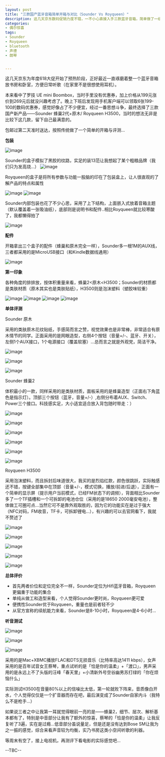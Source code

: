 ```yaml
---
layout: post
title: "三款国产蓝牙音箱简单开箱与对比（Sounder Vs Royqueen）"
description: 这几天京东数码促销力度不错，一不小心直接入手三款蓝牙音箱，简单做了一组评测，最后居然有意外的惊喜，啧啧...
categories:
- 偶尔惊喜
tags:
- Sounder
- Royqueen
- bluetooth
- 声德
- 朗琴


---
```


这几天京东为年度618大促开始了预热阶段，正好最近一直琢磨着整一个蓝牙音箱放书房和卧室，方便日常听歌（在家里不是很想使用耳机）。

本来看中了罗技 UE mini Boombox，当时手里没有优惠券，加上价格从199元涨价到269元后就没兴趣考虑了。晚上下班后发现用手机客户端可以领取6张199-100的数码优惠券，感觉好像占了不少便宜，经过一番思想斗争，最终选择了三款国产新产品——Sounder 蜂巢2代+原木/ Royqueen H3500，当时的想法无非是比较下这几款，留下自己最满意的。

包邮过第二天准时送达，按照传统做了一个简单的开箱与评测...

**包装**

![image](http://gtms03.alicdn.com/tps/i3/TB1Rg6ZFFXXXXbEXVXXzrfoIVXX-600-338.jpg)

Sounder的盒子模拟了黑胶的纹路，实足的装13范让我想起了某个粗粮品牌（我们只为发高烧...）
![image](http://gtms04.alicdn.com/tps/i4/TB1ovnLFXXXXXakcFXXzrfoIVXX-600-338.jpg)

Royqueen的盒子是将所有参数与功能一股脑的印在了包装盒上，让人很直观的了解产品的特点和属性

![image](http://gtms02.alicdn.com/tps/i2/TB1SAa0FFXXXXbNaXXXzrfoIVXX-600-338.jpg)
![image](http://gtms03.alicdn.com/tps/i3/TB1kPu6FFXXXXXWaVXXzrfoIVXX-600-338.jpg)

Sounder内部包装也花了不少心思，采用了上下结构，上面嵌入式放着音箱主题（默认覆盖着一张吸油纸），底部则是说明书和配件..相比Royqueen就比较寒酸了，我都懒得拍了

![image](http://gtms01.alicdn.com/tps/i1/TB1QUyPFFXXXXcqbVXXzrfoIVXX-600-338.jpg)

**配件**

开箱拿出三个盒子的配件（蜂巢和原木完全一样），Sounder多一根1M的AUX线，三者都采用的是MicroUSB接口（和Kindle数据线通用）

![image](http://gtms04.alicdn.com/tps/i4/TB1YZBgFFXXXXXObXXXzrfoIVXX-600-338.jpg)

**第一印象**

各种角度的排排放，按体积重量来看，蜂巢2<原木<H3500；Sounder的材质都是类肤材质（原木其实也是类肤贴纸），H3500则是泡沫塑料（塑胶味较重）

![image](http://gtms04.alicdn.com/tps/i4/TB12Y_vFFXXXXXvaXXXzrfoIVXX-600-338.jpg)
![image](http://gtms01.alicdn.com/tps/i1/TB142uOFFXXXXamaVXXzrfoIVXX-600-338.jpg)
![image](http://gtms02.alicdn.com/tps/i2/TB1P3hAFFXXXXataFXXzrfoIVXX-600-338.jpg)
![image](http://gtms03.alicdn.com/tps/i3/TB1YY5DFpXXXXbPaVXXzrfoIVXX-600-338.jpg)

**单体评测**

Sounder 原木

采用的类肤原木花纹贴纸，手感简而言之赞，视觉效果也是非常棒，非常适合有原木情节的同学。正面采用的是网眼造型，右侧4个按钮（音量+/-、蓝牙、开关），左侧1个AUX接口，1个电源接口（覆盖软塞）...总而言之就是外观党，简洁干净。

![image](http://gtms04.alicdn.com/tps/i4/TB19jHPFFXXXXXnaXXXzrfoIVXX-600-338.jpg)

![image](http://gtms01.alicdn.com/tps/i1/TB1ZxWpXpXXXXcbbXXXzrfoIVXX-600-338.jpg)

![image](http://gtms02.alicdn.com/tps/i2/TB1yqEIFpXXXXa2aVXXzrfoIVXX-600-338.jpg)

Sounder 蜂巢2

体积最小的一款，同样采用的是类肤材质，面板采用的是蜂巢造型（正面右下角蓝色是指示灯）。顶部三个按钮（蓝牙，音量+/-）,右侧分布着AUX、Switch、Power三个接口。科技感实足，大小适宜适合放入背包随时带走：）

![image](http://gtms04.alicdn.com/tps/i4/TB1s54KFFXXXXaMapXXzrfoIVXX-600-338.jpg)

![image](http://gtms03.alicdn.com/tps/i3/TB1IdnpFFXXXXXjaXXXzrfoIVXX-600-338.jpg)

![image](http://gtms01.alicdn.com/tps/i1/TB18.6fFFXXXXcpaXXXzrfoIVXX-600-338.jpg)

![image](http://gtms03.alicdn.com/tps/i3/TB1ieYIFFXXXXb_aFXXzrfoIVXX-600-338.jpg)

![image](http://gtms04.alicdn.com/tps/i4/TB1B7eBFFXXXXXMapXXzrfoIVXX-600-338.jpg)

![image](http://gtms02.alicdn.com/tps/i2/TB1DlrRFFXXXXXCaXXXzrfoIVXX-600-338.jpg)

Royqueen H3500

采用泡沫塑料，而且拆封后味道很大，我买的是烈焰红款，颜色很跳跃，实际触感还不错，按键全部集中在顶部（音量+/-，模式切换，播放/前进/后退），正面有一个简单的显示屏（提示用户当前模式，已经FM状态下的调频），背面相比Sounder多了一个TF插槽和一个可拆卸的电池仓位（采用的是18650 2000毫安电池），整体做工可圈可点...当然它可不是靠外观取胜的，因为它的功能实在是过于强大（NFC对码，FM收音，TF卡，可拆卸锂电...），有兴趣的可以去官网看下，我就不赘述了

![image](http://gtms03.alicdn.com/tps/i3/TB1SFmzFFXXXXXaapXXzrfoIVXX-600-338.jpg)

![image](http://gtms04.alicdn.com/tps/i4/TB1jNmZFXXXXXbbcFXXzrfoIVXX-600-338.jpg)

![image](http://gtms01.alicdn.com/tps/i1/TB18VuKFFXXXXbwapXXzrfoIVXX-600-338.jpg)

![image](http://gtms02.alicdn.com/tps/i2/TB1ryryFFXXXXXEbXXXzrfoIVXX-600-338.jpg)

![image](http://gtms03.alicdn.com/tps/i3/TB1pn6pFFXXXXbOapXXzrfoIVXX-600-338.jpg)

**总体评价**

* 首先两者价位和定位完全不一样，Sounder定位为Hifi蓝牙音箱，Royqueen更偏重于功能的集合
* 单纯从做工和造型来看，个人觉得Sounder更时尚，Royqueen更可爱
* 便携性Sounder优于Royqueen，重量也是前者轻不少
* 从官方宣称的续航能力来看，Sounder是8-10小时，Royqueen是4-6小时...

**听音测试**

![image](http://gtms04.alicdn.com/tps/i4/TB1WHuNFFXXXXaQbXXXxijuIVXX-600-375.png)

![image](http://gtms02.alicdn.com/tps/i2/TB1cfA9FpXXXXc4bpXXxijuIVXX-600-375.png)

![image](http://gtms03.alicdn.com/tps/i3/TB1.O60FpXXXXaHbXXXxijuIVXX-600-375.png)

采用的是Mac+XBMC播放FLAC和DTS无损音乐（比特率高达1411 kbps），女声采用的是百年试音女王蔡琴，重点试听的是「恰是你的温柔」+「渡口」，男声采用的是永远上不了头版的汪峰「春天里」+小清新外号空谷幽男苏打绿的「你在烦恼什么」

实际测试H3500在音量80%以上的信噪比太低，第一轮就败下阵来，音质像白开水，个人觉得仅仅是一个扩音器而存在吧，最后演变成了Sounder自家内斗（我特么不是枪手...）

如果说三者之中让我第一耳就觉得眼前一亮的是——蜂巢2，细节、层次、解析基本都有了，特别是中音部分让我有了额外的惊喜，蔡琴的「恰是你的温柔」让我反复听了3遍，实在是过瘾...低音部分虽说量足，但是还是没有达到Bose SM让我为之一振的感觉，综合来看声音较为均衡，实乃书房这类小空间听歌的利器。

等周末有空了，接上电视机，再测评下看电影的实际感觉吧...

--TBC--